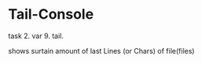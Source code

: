 # Tail-Console
task 2. var 9. tail. 

shows surtain amount of last Lines (or Chars) of file(files) 
